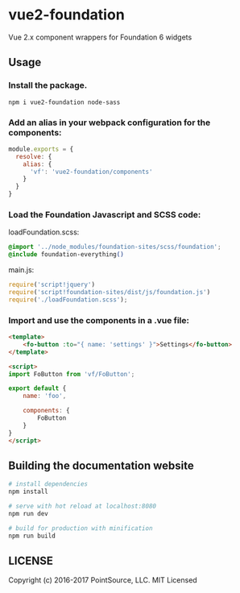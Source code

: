 # vue2-foundation

Vue 2.x component wrappers for Foundation 6 widgets

## Usage

### Install the package.

`npm i vue2-foundation node-sass`

### Add an alias in your webpack configuration for the components:

``` javascript
module.exports = {
  resolve: {
    alias: {
      'vf': 'vue2-foundation/components'
    }
  }
}
```

### Load the Foundation Javascript and SCSS code:

loadFoundation.scss:
``` CSS
@import '../node_modules/foundation-sites/scss/foundation';
@include foundation-everything()
```

main.js:
``` javascript
require('script!jquery')
require('script!foundation-sites/dist/js/foundation.js')
require('./loadFoundation.scss');
```

### Import and use the components in a .vue file:

``` html
<template>
	<fo-button :to="{ name: 'settings' }">Settings</fo-button>
</template>

<script>
import FoButton from 'vf/FoButton';

export default {
	name: 'foo',

	components: {
		FoButton
	}
}
</script>
```

## Building the documentation website

``` bash
# install dependencies
npm install

# serve with hot reload at localhost:8080
npm run dev

# build for production with minification
npm run build
```

## LICENSE

Copyright (c) 2016-2017 PointSource, LLC.
MIT Licensed
